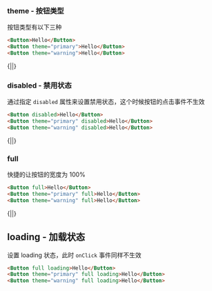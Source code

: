 ### theme - 按钮类型

按钮类型有以下三种

```html
<Button>Hello</Button>
<Button theme="primary">Hello</Button>
<Button theme="warning">Hello</Button>
```

{||}

### disabled - 禁用状态

通过指定 `disabled` 属性来设置禁用状态，这个时候按钮的点击事件不生效

```html
<Button disabled>Hello</Button>
<Button theme="primary" disabled>Hello</Button>
<Button theme="warning" disabled>Hello</Button>
```

{||}

### full

快捷的让按钮的宽度为 100%
```html
<Button full>Hello</Button>
<Button theme="primary" full>Hello</Button>
<Button theme="warning" full>Hello</Button>
```

{||}

## loading - 加载状态

设置 loading 状态，此时 `onClick` 事件同样不生效

```html
<Button full loading>Hello</Button>
<Button theme="primary" full loading>Hello</Button>
<Button theme="warning" full loading>Hello</Button>
```